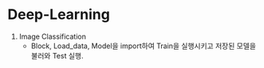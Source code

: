 # Deep-Learning

1. Image Classification
   - Block, Load_data, Model을 import하여 Train을 실행시키고 저장된 모델을 불러와 Test 실행.
